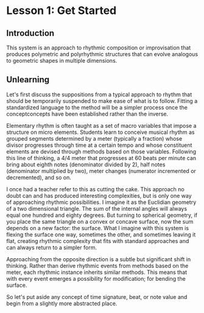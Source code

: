 # Lesson 1: Get Started

## Introduction

This system is an approach to rhythmic composition or improvisation that produces polymetric and polyrhythmic structures that can evolve analogous to geometric shapes in multiple dimensions.

## Unlearning

Let's first discuss the suppositions from a typical approach to rhythm that should be temporarily suspended to make ease of what is to follow. Fitting a standardized language to the method will be a simpler process once the conceptconcepts have been established rather than the inverse.

Elementary rhythm is often taught as a set of macro variables that impose a structure on micro elements. Students learn to conceive musical rhythm as grouped segments determined by a meter (typically a fraction) whose divisor progresses through time at a certain tempo and whose constituent elements are devised through methods based on those variables. Following this line of thinking, a 4/4 meter that progresses at 60 beats per minute can bring about eighth notes (denominator divided by 2), half notes (denominator multiplied by two), meter changes (numerator incremented or decremented), and so on.

I once had a teacher refer to this as cutting the cake. This approach no doubt can and has produced interesting complexities, but is only one way of approaching rhythmic possibilities. I imagine it as the Euclidian geometry of a two dimensional triangle. The sum of the internal angles will always equal one hundred and eighty degrees. But turning to spherical geometry, if you place the same triangle on a convex or concave surface, now the sum depends on a new factor: the surface. What I imagine with this system is flexing the surface one way, sometimes the other, and sometimes leaving it flat, creating rhythmic complexity that fits with standard approaches and can always return to a simpler form.

Approaching from the opposite direction is a subtle but significant shift in thinking. Rather than derive rhythmic events from methods based on the meter, each rhythmic instance inherits similar methods. This means that with every event emerges a possibility for modification; for bending the surface.

So let's put aside any concept of time signature, beat, or note value and begin from a slightly more abstracted place.
